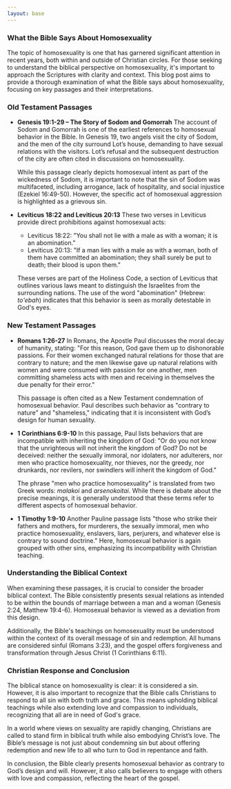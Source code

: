 ```yaml
---
layout: base
---
```


### What the Bible Says About Homosexuality

The topic of homosexuality is one that has garnered significant attention in recent years, both within and outside of Christian circles. For those seeking to understand the biblical perspective on homosexuality, it's important to approach the Scriptures with clarity and context. This blog post aims to provide a thorough examination of what the Bible says about homosexuality, focusing on key passages and their interpretations.

### **Old Testament Passages**

- **Genesis 19:1-29 – The Story of Sodom and Gomorrah**
   The account of Sodom and Gomorrah is one of the earliest references to homosexual behavior in the Bible. In Genesis 19, two angels visit the city of Sodom, and the men of the city surround Lot’s house, demanding to have sexual relations with the visitors. Lot’s refusal and the subsequent destruction of the city are often cited in discussions on homosexuality.

   While this passage clearly depicts homosexual intent as part of the wickedness of Sodom, it is important to note that the sin of Sodom was multifaceted, including arrogance, lack of hospitality, and social injustice (Ezekiel 16:49-50). However, the specific act of homosexual aggression is highlighted as a grievous sin.

- **Leviticus 18:22 and Leviticus 20:13**
   These two verses in Leviticus provide direct prohibitions against homosexual acts:
   - Leviticus 18:22: "You shall not lie with a male as with a woman; it is an abomination."
   - Leviticus 20:13: "If a man lies with a male as with a woman, both of them have committed an abomination; they shall surely be put to death; their blood is upon them."

   These verses are part of the Holiness Code, a section of Leviticus that outlines various laws meant to distinguish the Israelites from the surrounding nations. The use of the word "abomination" (Hebrew: *to'ebah*) indicates that this behavior is seen as morally detestable in God's eyes.

### **New Testament Passages**

- **Romans 1:26-27**
   In Romans, the Apostle Paul discusses the moral decay of humanity, stating:
   "For this reason, God gave them up to dishonorable passions. For their women exchanged natural relations for those that are contrary to nature; and the men likewise gave up natural relations with women and were consumed with passion for one another, men committing shameless acts with men and receiving in themselves the due penalty for their error."

   This passage is often cited as a New Testament condemnation of homosexual behavior. Paul describes such behavior as "contrary to nature" and "shameless," indicating that it is inconsistent with God’s design for human sexuality.

- **1 Corinthians 6:9-10**
   In this passage, Paul lists behaviors that are incompatible with inheriting the kingdom of God:
   "Or do you not know that the unrighteous will not inherit the kingdom of God? Do not be deceived: neither the sexually immoral, nor idolaters, nor adulterers, nor men who practice homosexuality, nor thieves, nor the greedy, nor drunkards, nor revilers, nor swindlers will inherit the kingdom of God."

   The phrase "men who practice homosexuality" is translated from two Greek words: *malakoi* and *arsenokoitai*. While there is debate about the precise meanings, it is generally understood that these terms refer to different aspects of homosexual behavior.

- **1 Timothy 1:9-10**
   Another Pauline passage lists "those who strike their fathers and mothers, for murderers, the sexually immoral, men who practice homosexuality, enslavers, liars, perjurers, and whatever else is contrary to sound doctrine." Here, homosexual behavior is again grouped with other sins, emphasizing its incompatibility with Christian teaching.

### **Understanding the Biblical Context**

When examining these passages, it is crucial to consider the broader biblical context. The Bible consistently presents sexual relations as intended to be within the bounds of marriage between a man and a woman (Genesis 2:24, Matthew 19:4-6). Homosexual behavior is viewed as a deviation from this design.

Additionally, the Bible's teachings on homosexuality must be understood within the context of its overall message of sin and redemption. All humans are considered sinful (Romans 3:23), and the gospel offers forgiveness and transformation through Jesus Christ (1 Corinthians 6:11).

### **Christian Response and Conclusion**

The biblical stance on homosexuality is clear: it is considered a sin. However, it is also important to recognize that the Bible calls Christians to respond to all sin with both truth and grace. This means upholding biblical teachings while also extending love and compassion to individuals, recognizing that all are in need of God's grace.

In a world where views on sexuality are rapidly changing, Christians are called to stand firm in biblical truth while also embodying Christ’s love. The Bible’s message is not just about condemning sin but about offering redemption and new life to all who turn to God in repentance and faith.

In conclusion, the Bible clearly presents homosexual behavior as contrary to God’s design and will. However, it also calls believers to engage with others with love and compassion, reflecting the heart of the gospel.